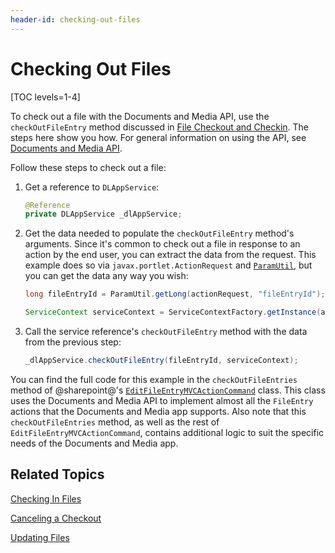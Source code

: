 ```yaml
---
header-id: checking-out-files
---
```


# Checking Out Files

[TOC levels=1-4]

To check out a file with the Documents and Media API, use the 
`checkOutFileEntry` method discussed in 
[File Checkout and Checkin](/docs/7-2/frameworks/-/knowledge_base/f/file-checkout-and-checkin). 
The steps here show you how. For general information on using the API, see 
[Documents and Media API](/docs/7-2/frameworks/-/knowledge_base/f/documents-and-media-api). 

Follow these steps to check out a file: 

1.  Get a reference to `DLAppService`: 

    ```java
    @Reference
    private DLAppService _dlAppService;
    ```

2.  Get the data needed to populate the `checkOutFileEntry` method's arguments. 
    Since it's common to check out a file in response to an action by the end 
    user, you can extract the data from the request. This example does so via 
    `javax.portlet.ActionRequest` and 
    [`ParamUtil`](@platform-ref@/7.2-latest/javadocs/portal-kernel/com/liferay/portal/kernel/util/ParamUtil.html), 
    but you can get the data any way you wish: 

    ```java
    long fileEntryId = ParamUtil.getLong(actionRequest, "fileEntryId");

    ServiceContext serviceContext = ServiceContextFactory.getInstance(actionRequest);
    ```

<!--Uncomment once article is available
    For more information on `ServiceContext`, see the tutorial 
    Understanding ServiceContext. 
-->

3.  Call the service reference's `checkOutFileEntry` method with the data from 
    the previous step: 

    ```java
    _dlAppService.checkOutFileEntry(fileEntryId, serviceContext);
    ```

You can find the full code for this example in the `checkOutFileEntries` method 
of @sharepoint@'s 
[`EditFileEntryMVCActionCommand`](https://github.com/liferay/liferay-portal/blob/master/modules/apps/document-library/document-library-web/src/main/java/com/liferay/document/library/web/internal/portlet/action/EditFileEntryMVCActionCommand.java) 
class. This class uses the Documents and Media API to implement almost all the 
`FileEntry` actions that the Documents and Media app supports. Also note that 
this `checkOutFileEntries` method, as well as the rest of 
`EditFileEntryMVCActionCommand`, contains additional logic to suit the specific 
needs of the Documents and Media app. 

## Related Topics

[Checking In Files](/docs/7-2/frameworks/-/knowledge_base/f/checking-in-files)

[Canceling a Checkout](/docs/7-2/frameworks/-/knowledge_base/f/canceling-a-checkout)

[Updating Files](/docs/7-2/frameworks/-/knowledge_base/f/updating-files)
